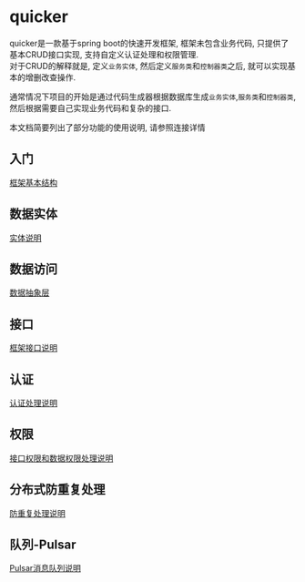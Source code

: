 # quicker

quicker是一款基于spring boot的快速开发框架, 框架未包含业务代码, 只提供了基本CRUD接口实现, 支持自定义认证处理和权限管理.<br>
对于CRUD的解释就是, 定义`业务实体`, 然后定义`服务类`和`控制器类`之后, 就可以实现基本的增删改查操作.<br>

通常情况下项目的开始是通过代码生成器根据数据库生成`业务实体`,`服务类`和`控制器类`, 然后根据需要自己实现业务代码和复杂的接口.

本文档简要列出了部分功能的使用说明, 请参照连接详情

## 入门

[框架基本结构](./HELPER.md "基本结构")

## 数据实体

[实体说明](./Entity.md "数据实体说明")

## 数据访问

[数据抽象层](./Dao.md "数据抽象层说明")

## 接口

[框架接口说明](./ControllerAction.md "接口说明")

## 认证

[认证处理说明](./Auth.md "认证处理")

## 权限

[接口权限和数据权限处理说明](./Permission.md "权限处理")

## 分布式防重复处理

[防重复处理说明](./AntiConcurrent.md "防重复处理说明")

## 队列-Pulsar

[Pulsar消息队列说明](./Pulsar.md "Pulsar消息队列说明")